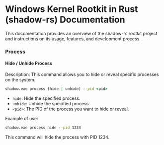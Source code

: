 # Windows Kernel Rootkit in Rust (shadow-rs) Documentation

This documentation provides an overview of the shadow-rs rootkit project and instructions on its usage, features, and development process.


### Process

#### Hide / Unhide Process

Description:
This command allows you to hide or reveal specific processes on the system.

```cmd
shadow.exe process [hide | unhide] --pid <pid>
```

* `hide`: Hide the specified process.
* `unhide`: Unhide the specified process.
* `<pid>`: The PID of the process you want to hide or reveal.

Example of use:

```cmd
shadow.exe process hide --pid 1234
```

This command will hide the process with PID 1234.

### 